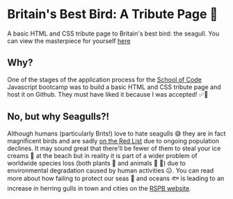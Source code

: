# Britain's Best Bird: A Tribute Page 🐣

A basic HTML and CSS tribute page to Britain's best bird: the seagull. You can view the masterpiece for yourself [here](https://ionajosephine.github.io/britainsbestbird/)

## Why?

One of the stages of the application process for the [School of Code](https://www.schoolofcode.co.uk/) Javascript bootcamp was to build a basic HTML and CSS tribute page and host it on Github. They must have liked it because I was accepted! ✅🤩

## No, but why Seagulls?!

Although humans (particularly Brits!) love to hate seagulls 😅 they are in fact magnificent birds and are sadly [on the Red List](https://www.rspb.org.uk/birds-and-wildlife/wildlife-guides/bird-a-z/herring-gull/#:~:text=This%20species%20is%20on%20the,declines%20and%20wintering%20population%20declines) due to ongoing population declines. It may sound great that there'll be fewer of them to steal your ice creams 🍦 at the beach but in reality it is part of a wider problem of worldwide species loss (both plants 🌿 and animals 🐼 🐝) due to environmental degradation caused by human activities ☹️. You can read more about how failing to protect our seas 🌊 and oceans 🐟 is leading to an increase in herring gulls in town and cities on the [RSPB website](https://www.rspb.org.uk/our-work/rspb-news/rspb-news-stories/failing-to-protect-our-seas-and-oceans-leading-to-increase-in-urban-herring-gulls/).




